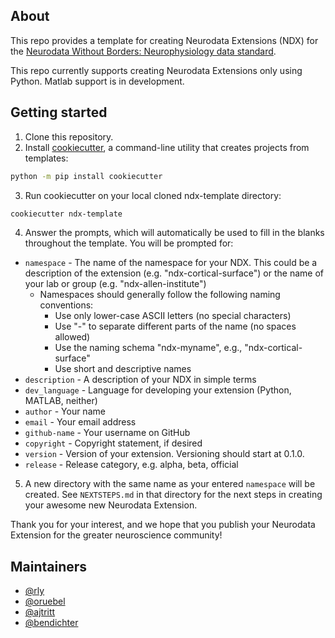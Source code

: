 ## About

This repo provides a template for creating Neurodata Extensions (NDX) for the
[Neurodata Without Borders: Neurophysiology data standard](http://neurodatawithoutborders.github.io/).

This repo currently supports creating Neurodata Extensions only using Python.
Matlab support is in development.

## Getting started

1. Clone this repository.
2. Install [cookiecutter](https://pypi.org/project/cookiecutter/), a command-line
utility that creates projects from templates:
```bash
python -m pip install cookiecutter
```
3. Run cookiecutter on your local cloned ndx-template directory:
```bash
cookiecutter ndx-template
```
4. Answer the prompts, which will automatically be used to fill in the blanks
throughout the template. You will be prompted for:
  - `namespace` - The name of the namespace for your NDX. This could be a
  description of the extension (e.g. "ndx-cortical-surface") or the name of your
  lab or group (e.g. "ndx-allen-institute")
    - Namespaces should generally follow the following naming conventions:
      - Use only lower-case ASCII letters (no special characters)
      - Use "-" to separate different parts of the name (no spaces allowed)
      - Use the naming schema "ndx-myname", e.g., "ndx-cortical-surface"
      - Use short and descriptive names
  - `description` - A description of your NDX in simple terms
  - `dev_language` - Language for developing your extension (Python, MATLAB, neither)
  - `author` - Your name
  - `email` - Your email address
  - `github-name` - Your username on GitHub
  - `copyright` - Copyright statement, if desired
  - `version` - Version of your extension. Versioning should start at 0.1.0.
  - `release` - Release category, e.g. alpha, beta, official
5. A new directory with the same name as your entered `namespace` will be
created. See `NEXTSTEPS.md` in that directory for the next steps in creating
your awesome new Neurodata Extension.

Thank you for your interest, and we hope that you publish your Neurodata
Extension for the greater neuroscience community!

## Maintainers
- [@rly](https://github.com/rly)
- [@oruebel](https://github.com/oruebel)
- [@ajtritt](https://github.com/ajtritt)
- [@bendichter](https://github.com/bendichter)

